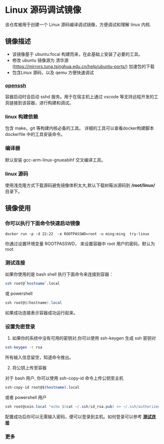 # Linux 源码调试镜像

该仓库被用于创建一个 Linux 源码编译调试镜像，方便调试和理解 linux 内核. 

## 镜像描述

- 该镜像基于 ubuntu:focal 构建而来，在此基础上安装了必要的工具。
- 修改 ubuntu 镜像源为 清华源 (https://mirrors.tuna.tsinghua.edu.cn/help/ubuntu-ports/) 加速包的下载 
- 包含Linux 源码，以及 qemu 方便快速调试

### [openssh](https://man.openbsd.org/sshd.8)

容器启动时会启动 sshd 服务。用于在宿主机上通过 vscode 等支持远程开发的工具链接到该容器，进行构建和调试。

### linux 构建依赖

包含 make，git 等构建内核必备的工具。
详细的工具可以查看docker构建脚本 dockerfile 中的工具安装命令。

### 编译器

默认安装 gcc-arm-linux-gnueabihf 交叉编译工具。

### linux 源码

使用浅克隆方式下载源码避免镜像体积太大,默认下载树莓派源码到 **/root/linux/** 目录下。

## 镜像使用

### 你可以执行下面命令快速启动镜像

```
docker run -p -d 22:22  -e ROOTPASSWD=root -u ming:ming  try-linux
```
你通过设置环境变量 ROOTPASSWD， 来设置容器中 root 用户的密码，默认为 root.


### 测试连接

如果你使用的是 bash shell 执行下面命令来连接到容器：

```bash
ssh root@`hostname`.local
```

或 powershell

```powershell
ssh root@$(hostname).local
```

如果成功连接表示容器成功运行起来。

### 设置免密登录

1. 如果你的系统中没有可用的密钥对,你可以使用 ssh-keygen 生成 ssh 密钥对

```bash
ssh-keygen -t rsa
```

所有输入信息留空，知道命令推出。

2. 将公钥上传至容器

对于 bash 用户, 你可以使用 ssh-copy-id 命令上传公钥至主机

```bash
ssh-copy-id root@$(hostname).local
```

或者 powershell 用户

```powershell
ssh root@coin.local "echo $(cat ~/.ssh/id_rsa.pub) >> ~/.ssh/authorized_keys"
```

配置成功后你可以无需输入密码，便可以登录到主机。如何登录可以参考 [**测试连接**](#测试连接)

### 更多